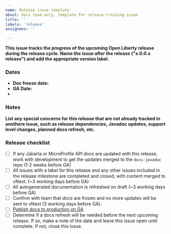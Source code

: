 ```yaml
---
name: Release issue template
about: Docs team only, template for release-tracking issue
title: ''
labels: 'release'
assignees: ''

---
```


**This issue tracks the progress of the upcoming Open Liberty release during the release cycle. Name the issue after the release ("x.0.0.x release") and add the appropriate version label.**

### Dates

- **Doc freeze date:** 
- **GA Date:** 
- 
### Notes
**List any special concerns for this release that are not already tracked in anothere issue, such as release dependencies, Javadoc updates, support level changes, planned docs refresh, etc.**

### Release checklist
- [ ] If any Jakarta or MicroProfile API docs are updated with this release, work with development to get the updates merged to the `docs-javadoc` repo (1-2 weeks before GA)
- [ ] All issues with a label for this release and any other issues included in the release milestone are completed and closed, with content merged to vNext. (~3 working days before GA)
- [ ] All autogenerated documentation is refreshed on draft (~3 working days before GA)
- [ ] Confirm with team that docs are frozen and no more updates will be sent to vNext (3 working days before GA).
- [ ] [Publish docs to production on GA](https://github.com/OpenLiberty/docs-playbook#publishing-a-new-release-of-open-liberty-docs)
- [ ] Determine if a docs refresh will be needed before the next upcoming release. If so, make a note of the date and leave this issue open until complete. If not, close this issue. 
